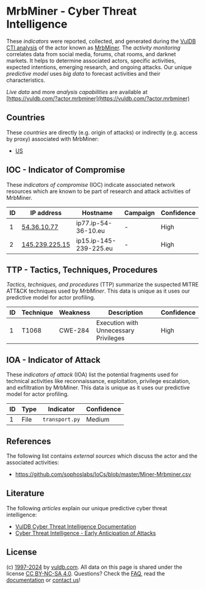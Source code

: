 # MrbMiner - Cyber Threat Intelligence

These _indicators_ were reported, collected, and generated during the [VulDB CTI analysis](https://vuldb.com/?kb.cti) of the actor known as [MrbMiner](https://vuldb.com/?actor.mrbminer). The _activity monitoring_ correlates data from social media, forums, chat rooms, and darknet markets. It helps to determine associated actors, specific activities, expected intentions, emerging research, and ongoing attacks. Our unique _predictive model_ uses _big data_ to forecast activities and their characteristics.

_Live data_ and more _analysis capabilities_ are available at [https://vuldb.com/?actor.mrbminer](https://vuldb.com/?actor.mrbminer)

## Countries

These _countries_ are directly (e.g. origin of attacks) or indirectly (e.g. access by proxy) associated with MrbMiner:

* [US](https://vuldb.com/?country.us)

## IOC - Indicator of Compromise

These _indicators of compromise_ (IOC) indicate associated network resources which are known to be part of research and attack activities of MrbMiner.

ID | IP address | Hostname | Campaign | Confidence
-- | ---------- | -------- | -------- | ----------
1 | [54.36.10.77](https://vuldb.com/?ip.54.36.10.77) | ip77.ip-54-36-10.eu | - | High
2 | [145.239.225.15](https://vuldb.com/?ip.145.239.225.15) | ip15.ip-145-239-225.eu | - | High

## TTP - Tactics, Techniques, Procedures

_Tactics, techniques, and procedures_ (TTP) summarize the suspected MITRE ATT&CK techniques used by _MrbMiner_. This data is unique as it uses our predictive model for actor profiling.

ID | Technique | Weakness | Description | Confidence
-- | --------- | -------- | ----------- | ----------
1 | T1068 | CWE-284 | Execution with Unnecessary Privileges | High

## IOA - Indicator of Attack

These _indicators of attack_ (IOA) list the potential fragments used for technical activities like reconnaissance, exploitation, privilege escalation, and exfiltration by MrbMiner. This data is unique as it uses our predictive model for actor profiling.

ID | Type | Indicator | Confidence
-- | ---- | --------- | ----------
1 | File | `transport.py` | Medium

## References

The following list contains _external sources_ which discuss the actor and the associated activities:

* https://github.com/sophoslabs/IoCs/blob/master/Miner-Mrbminer.csv

## Literature

The following _articles_ explain our unique predictive cyber threat intelligence:

* [VulDB Cyber Threat Intelligence Documentation](https://vuldb.com/?kb.cti)
* [Cyber Threat Intelligence - Early Anticipation of Attacks](https://www.scip.ch/en/?labs.20201022)

## License

(c) [1997-2024](https://vuldb.com/?kb.changelog) by [vuldb.com](https://vuldb.com/?kb.about). All data on this page is shared under the license [CC BY-NC-SA 4.0](https://creativecommons.org/licenses/by-nc-sa/4.0/). Questions? Check the [FAQ](https://vuldb.com/?kb.faq), read the [documentation](https://vuldb.com/?kb) or [contact us](https://vuldb.com/?contact)!
